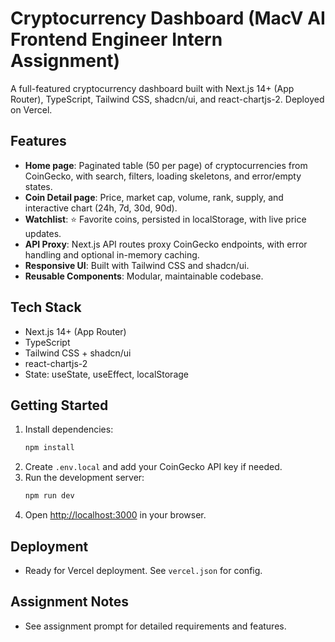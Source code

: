 # Cryptocurrency Dashboard (MacV AI Frontend Engineer Intern Assignment)

A full-featured cryptocurrency dashboard built with Next.js 14+ (App Router), TypeScript, Tailwind CSS, shadcn/ui, and react-chartjs-2. Deployed on Vercel.

## Features
- **Home page**: Paginated table (50 per page) of cryptocurrencies from CoinGecko, with search, filters, loading skeletons, and error/empty states.
- **Coin Detail page**: Price, market cap, volume, rank, supply, and interactive chart (24h, 7d, 30d, 90d).
- **Watchlist**: ⭐ Favorite coins, persisted in localStorage, with live price updates.
- **API Proxy**: Next.js API routes proxy CoinGecko endpoints, with error handling and optional in-memory caching.
- **Responsive UI**: Built with Tailwind CSS and shadcn/ui.
- **Reusable Components**: Modular, maintainable codebase.

## Tech Stack
- Next.js 14+ (App Router)
- TypeScript
- Tailwind CSS + shadcn/ui
- react-chartjs-2
- State: useState, useEffect, localStorage

## Getting Started
1. Install dependencies:
   ```bash
   npm install
   ```
2. Create `.env.local` and add your CoinGecko API key if needed.
3. Run the development server:
   ```bash
   npm run dev
   ```
4. Open [http://localhost:3000](http://localhost:3000) in your browser.

## Deployment
- Ready for Vercel deployment. See `vercel.json` for config.

## Assignment Notes
- See assignment prompt for detailed requirements and features.
